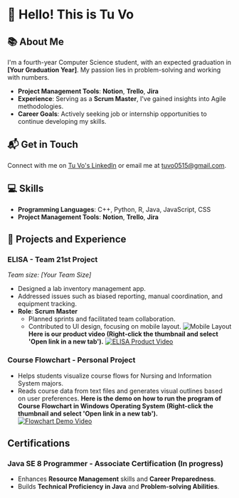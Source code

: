 # 👋 Hello! This is Tu Vo 

## 📚 About Me
I'm a fourth-year Computer Science student, with an expected graduation in **[Your Graduation Year]**. My passion lies in problem-solving and working with numbers.

- **Project Management Tools**: **Notion**, **Trello**, **Jira**
- **Experience**: Serving as a **Scrum Master**, I've gained insights into Agile methodologies.
- **Career Goals**: Actively seeking job or internship opportunities to continue developing my skills.

## 📬 Get in Touch
Connect with me on [Tu Vo's LinkedIn](https://www.linkedin.com/in/tu-h-vo/) or email me at tuvo0515@gmail.com.

## 💻 Skills
- **Programming Languages**: C++, Python, R, Java, JavaScript, CSS
- **Project Management Tools**: **Notion**, **Trello**, **Jira**

## 🌟 Projects and Experience

### ELISA - Team 21st Project
*Team size: [Your Team Size]*  
- Designed a lab inventory management app.
- Addressed issues such as biased reporting, manual coordination, and equipment tracking.
- **Role**: **Scrum Master**
  - Planned sprints and facilitated team collaboration.
  - Contributed to UI design, focusing on mobile layout.
![Mobile Layout](https://user-images.githubusercontent.com/92423514/235294683-988951be-ad7f-4d51-8c9d-618ba92153db.png)
**Here is our product video (Right-click the thumbnail and select 'Open link in a new tab').**
[![ELISA Product Video](https://user-images.githubusercontent.com/92423514/231245998-23aacf48-f7b0-4810-b14b-b4676f5d44a3.png)](https://www.youtube.com/watch?v=dxogVGXtTJs)


### Course Flowchart - Personal Project 
- Helps students visualize course flows for Nursing and Information System majors.
- Reads course data from text files and generates visual outlines based on user preferences.
**Here is the demo on how to run the program of Course Flowchart in Windows Operating System (Right-click the thumbnail and select 'Open link in a new tab').**
[![Flowchart Demo Video](https://user-images.githubusercontent.com/92423514/231321495-6e70c142-3e46-41b8-8b58-88985d5ada66.png)](https://www.youtube.com/watch?v=_16q0RhxFSE)

## Certifications
### Java SE 8 Programmer - Associate Certification (In progress)
- Enhances **Resource Management** skills and **Career Preparedness**.
- Builds **Technical Proficiency in Java** and **Problem-solving Abilities**.

